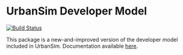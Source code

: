 # UrbanSim Developer Model

[![Build Status](https://travis-ci.com/urbansim/developer.svg?token=GSDNqBio5uUExRqdD5zJ&branch=master)](https://travis-ci.com/urbansim/developer)

This package is a new-and-improved version of the developer model
included in UrbanSim. Documentation available [here](https://urbansim.github.io/developer/).
